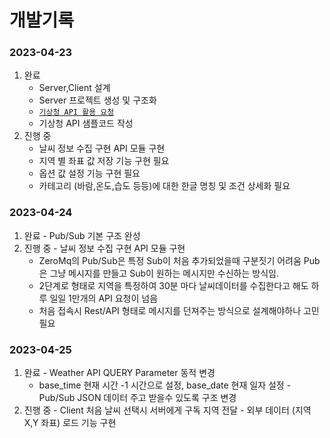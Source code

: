 # 개발기록

### 2023-04-23 
  1. 완료 
     - Server,Client 설계
     - Server 프로젝트 생성 및 구조화
     - [`기상청 API 활용 요청`](https://www.data.go.kr/data/15084084/openapi.do)
     - 기상청 API 샘플코드 작성 
  2. 진행 중 
     - 날씨 정보 수집 구현 API 모듈 구현 
      - 지역 별 좌표 값 저장 기능 구현 필요 
      - 옵션 값 설정 기능 구현 필요 
      - 카테고리 (바람,온도,습도 등등)에 대한 한글 명칭 및 조건 상세화 필요

### 2023-04-24
  1. 완료
    - Pub/Sub 기본 구조 완성 
  2. 진행 중
    - 날씨 정보 수집 구현 API 모듈 구현
      - ZeroMq의 Pub/Sub은  특정 Sub이 처음 추가되었을때 구분짓기 어려움 Pub은 그냥 메시지를 만들고 Sub이 원하는 메시지만
        수신하는 방식임. 
      - 2단계로 형태로 지역을 특정하여 30분 마다 날씨데이터를 수집한다고 해도 하루 일일 1만개의 API 요청이 넘음
      - 처음 접속시 Rest/API 형태로 메시지를 던져주는 방식으로 설계해야하나 고민 필요 

### 2023-04-25
  1. 완료
    - Weather API QUERY Parameter 동적 변경
      - base_time 현재 시간 -1 시간으로 설정, base_date 현재 일자 설정
    - Pub/Sub JSON 데이터 주고 받을수 있도록 구조 변경
  2. 진행 중
    - Client 처음 날씨 선택시 서버에게 구독 지역 전달
    - 외부 데이터 (지역 X,Y 좌표) 로드 기능 구현  
